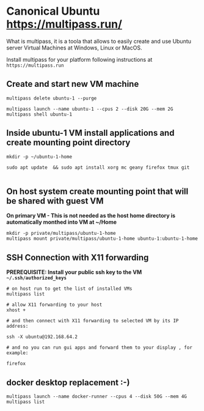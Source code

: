 
# Canonical Ubuntu https://multipass.run/

What is multipass, it is a toola that allows to easily create and use Ubuntu server Virtual  Machines at Windows, Linux or MacOS. 

Install multipass for your platform following instructions at `https://multipass.run`

## Create and start new VM machine 

```
multipass delete ubuntu-1 --purge

multipass launch --name ubuntu-1 --cpus 2 --disk 20G --mem 2G 
multipass shell ubuntu-1
```


## Inside ubuntu-1 VM install applications and create mounting point directory 

```
mkdir -p ~/ubuntu-1-home

sudo apt update  && sudo apt install xorg mc geany firefox tmux git 


```

## On host system create mounting point that will be shared with guest VM 

**On primary VM - This is not needed as the host home directory is automatically monthed into VM at ~/Home**

```
mkdir -p private/multipass/ubuntu-1-home
multipass mount private/multipass/ubuntu-1-home ubuntu-1:ubuntu-1-home
```

## SSH Connection with X11 forwarding 

**PREREQUISITE: Install your public ssh key to the VM `~/.ssh/authorized_keys`** 

```
# on host run to get the list of installed VMs
multipass list 

# allow X11 forwarding to your host 
xhost + 

# and then connect with X11 forwarding to selected VM by its IP address:

ssh -X ubuntu@192.168.64.2

# and no you can run gui apps and forward them to your display , for example: 

firefox 

```


## docker desktop replacement :-) 

```
multipass launch --name docker-runner --cpus 4 --disk 50G --mem 4G 
multipass list 


```


